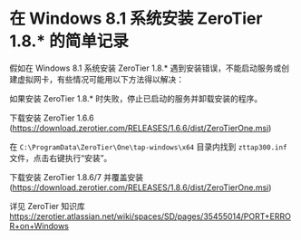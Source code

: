 # 在 Windows 8.1 系统安装 ZeroTier 1.8.* 的简单记录

假如在 Windows 8.1 系统安装 ZeroTier 1.8.* 遇到安装错误，不能启动服务或创建虚拟网卡，有些情况可能用以下方法得以解决：

如果安装 ZeroTier 1.8.* 时失败，停止已启动的服务并卸载安装的程序。

下载安装 ZeroTier 1.6.6 (https://download.zerotier.com/RELEASES/1.6.6/dist/ZeroTierOne.msi)

在 ```C:\ProgramData\ZeroTier\One\tap-windows\x64``` 目录内找到 ```zttap300.inf``` 文件，点击右键执行“安装”。

下载安装 ZeroTier 1.8.6/7 并覆盖安装 (https://download.zerotier.com/RELEASES/1.8.6/dist/ZeroTierOne.msi)

详见 ZeroTier 知识库 https://zerotier.atlassian.net/wiki/spaces/SD/pages/35455014/PORT+ERROR+on+Windows
